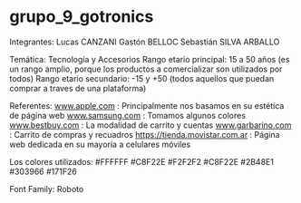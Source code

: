 # grupo_9_gotronics
Integrantes:  Lucas CANZANI
              Gastón BELLOC
              Sebastián SILVA ARBALLO

Temática: Tecnología y Accesorios
Rango etario principal: 15 a 50 años (es un rango amplio, porque los productos a comercializar son utilizados por todos)
Rango etario secundario: -15 y +50 (todos aquellos que puedan comprar a traves de una plataforma)

Referentes:
    www.apple.com : Principalmente nos basamos en su estética de página web
    www.samsung.com : Tomamos algunos colores
    www.bestbuy.com : La modalidad de carrito y cuentas
    www.garbarino.com : Carrito de compras y recuadros
    https://tienda.movistar.com.ar : Página web dedicada en su mayoría a celulares móviles


Los colores utilizados:
	#FFFFFF
	#C8F22E
	#F2F2F2
	#C8F22E
	#2B48E1
	#303966
	#171F26

Font Family: Roboto